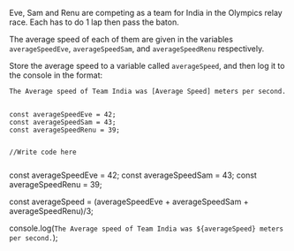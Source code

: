 Eve, Sam and Renu are competing as a team for India in the Olympics relay race.
Each has to do 1 lap then pass the baton.

The average speed of each of them are given in the variables
`averageSpeedEve`, `averageSpeedSam`, and `averageSpeedRenu` respectively.

Store the average speed to a variable called `averageSpeed`,
and then log it to the console in the format:

`The Average speed of Team India was [Average Speed] meters per second.`

<codeblock language="javascript" type="exercise" testMode="fixedInput">
<code>
const averageSpeedEve = 42;
const averageSpeedSam = 43;
const averageSpeedRenu = 39;

//Write code here

</code>
<solution>
const averageSpeedEve = 42;
const averageSpeedSam = 43;
const averageSpeedRenu = 39;

const averageSpeed = (averageSpeedEve + averageSpeedSam + averageSpeedRenu)/3;

console.log(`The Average speed of Team India was ${averageSpeed} meters per second.`);
</solution>
</codeblock>
